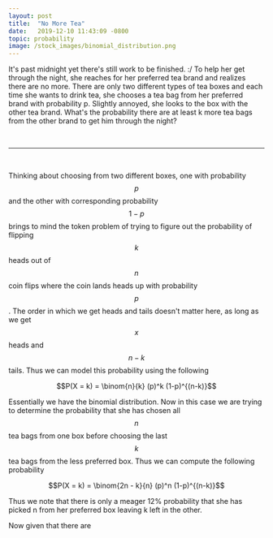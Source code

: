 ```yaml
---
layout: post
title:  "No More Tea"
date:   2019-12-10 11:43:09 -0800
topic: probability
image: /stock_images/binomial_distribution.png
---
```


It's past midnight yet there's still work to be finished. :/ To help her get through the night, she reaches for her preferred tea brand and realizes there are no more. There are only two different types of tea boxes and each time she wants to drink tea, she chooses a tea bag from her preferred brand with probability p. Slightly annoyed, she looks to the box with the other tea brand.  What's the probability there are at least k more tea bags from the other brand to get him through the night? 

<br>
<hr>
<br>

Thinking about choosing from two different boxes, one with probability $$p$$ and the other with corresponding probability $$1-p$$ brings to mind the token problem of trying to figure out the probability of flipping $$k$$ heads out of $$n$$ coin flips where the coin lands heads up with probability $$p$$. The order in which we get heads and tails doesn't matter here, as long as we get $$x$$ heads and $$n-k$$ tails. Thus we can model this probability using the following

$$P(X = k) = \binom{n}{k} (p)^k (1-p)^{(n-k)}$$

Essentially we have the binomial distribution. Now in this case we are trying to determine the probability that she has chosen all $$n$$ tea bags from one box before choosing the last $$k$$ tea bags from the less preferred box. Thus we can compute the following probability

$$P(X = k) = \binom{2n - k}{n} (p)^n (1-p)^{(n-k)}$$

Thus we note that there is only a meager 12% probability that she has picked n from her preferred box leaving k left in the other.

Now given that there are 